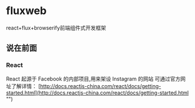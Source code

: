 # fluxweb
react+flux+browserify前端组件式开发框架
## 说在前面
### React
React 起源于 Facebook 的内部项目,用来架设 Instagram 的网站
可通过官方网址了解详情：
[http://docs.reactjs-china.com/react/docs/getting-started.html](http://docs.reactjs-china.com/react/docs/getting-started.html "")
